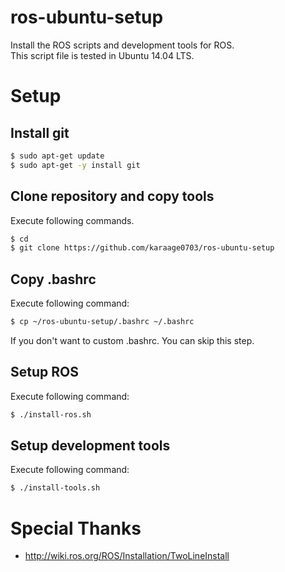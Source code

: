 # ros-ubuntu-setup
Install the ROS scripts and development tools for ROS.  
This script file is tested in Ubuntu 14.04 LTS.

# Setup
## Install git
```sh
$ sudo apt-get update
$ sudo apt-get -y install git
```
## Clone repository and copy tools
Execute following commands.
```sh
$ cd
$ git clone https://github.com/karaage0703/ros-ubuntu-setup
```
## Copy .bashrc
Execute following command:
```sh
$ cp ~/ros-ubuntu-setup/.bashrc ~/.bashrc
```

If you don't want to custom .bashrc. You can skip this step.


## Setup ROS
Execute following command:
```sh
$ ./install-ros.sh
```

## Setup development tools
Execute following command:
```sh
$ ./install-tools.sh
```

# Special Thanks
- http://wiki.ros.org/ROS/Installation/TwoLineInstall

